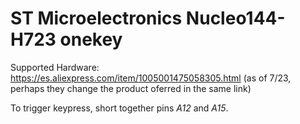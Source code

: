 # ST Microelectronics Nucleo144-H723 onekey

Supported Hardware: <https://es.aliexpress.com/item/1005001475058305.html> (as of 7/23, perhaps they change the product oferred in the same link)

To trigger keypress, short together pins *A12* and *A15*.

